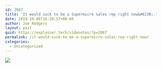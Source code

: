```yaml
---
id: 2067
title: 'It would suck to be a Supermicro sales rep right now&#8230;.'
date: 2018-10-06T16:28:57+00:00
author: Joe Rodgers
layout: post
guid: https://explainer.tech/sidenotes/?p=2067
permalink: /it-would-suck-to-be-a-supermicro-sales-rep-right-now/
categories:
  - Uncategorized
---
```

<img class="posthaven-gallery-image" src="https://i1.wp.com/phaven-prod.s3.amazonaws.com/files/image_part/asset/2146823/vyJxyiK1_H2zkt08VbginHBuSbw/medium_Screenshot_20181006-131449.png?resize=800%2C807&#038;ssl=1" data-posthaven-state="processed" data-medium-src="https://i1.wp.com/phaven-prod.s3.amazonaws.com/files/image_part/asset/2146823/vyJxyiK1_H2zkt08VbginHBuSbw/medium_Screenshot_20181006-131449.png?resize=800%2C807&#038;ssl=1" data-medium-width="800" data-medium-height="807" data-large-src="https://phaven-prod.s3.amazonaws.com/files/image_part/asset/2146823/vyJxyiK1_H2zkt08VbginHBuSbw/large_Screenshot_20181006-131449.png" data-large-width="1200" data-large-height="1211" data-thumb-src="https://phaven-prod.s3.amazonaws.com/files/image_part/asset/2146823/vyJxyiK1_H2zkt08VbginHBuSbw/thumb_Screenshot_20181006-131449.png" data-thumb-width="200" data-thumb-height="200" data-xlarge-src="https://phaven-prod.s3.amazonaws.com/files/image_part/asset/2146823/vyJxyiK1_H2zkt08VbginHBuSbw/xlarge_Screenshot_20181006-131449.png" data-xlarge-width="2029" data-xlarge-height="2048" data-orig-src="https://phaven-prod.s3.amazonaws.com/files/image_part/asset/2146823/vyJxyiK1_H2zkt08VbginHBuSbw/Screenshot_20181006-131449.png" data-orig-width="2029" data-orig-height="2048" data-posthaven-id="2146823" data-recalc-dims="1" />